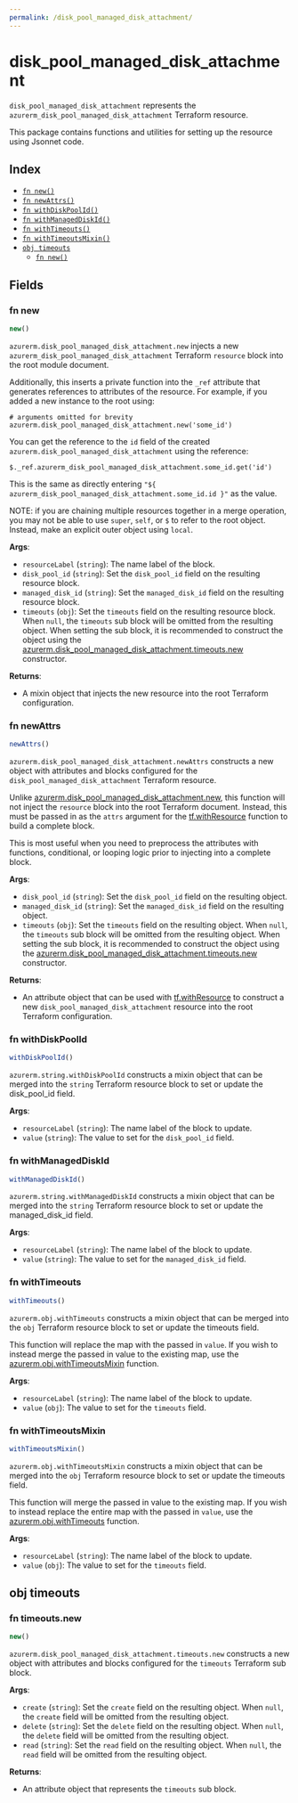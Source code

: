 ```yaml
---
permalink: /disk_pool_managed_disk_attachment/
---
```


# disk_pool_managed_disk_attachment

`disk_pool_managed_disk_attachment` represents the `azurerm_disk_pool_managed_disk_attachment` Terraform resource.



This package contains functions and utilities for setting up the resource using Jsonnet code.


## Index

* [`fn new()`](#fn-new)
* [`fn newAttrs()`](#fn-newattrs)
* [`fn withDiskPoolId()`](#fn-withdiskpoolid)
* [`fn withManagedDiskId()`](#fn-withmanageddiskid)
* [`fn withTimeouts()`](#fn-withtimeouts)
* [`fn withTimeoutsMixin()`](#fn-withtimeoutsmixin)
* [`obj timeouts`](#obj-timeouts)
  * [`fn new()`](#fn-timeoutsnew)

## Fields

### fn new

```ts
new()
```


`azurerm.disk_pool_managed_disk_attachment.new` injects a new `azurerm_disk_pool_managed_disk_attachment` Terraform `resource`
block into the root module document.

Additionally, this inserts a private function into the `_ref` attribute that generates references to attributes of the
resource. For example, if you added a new instance to the root using:

    # arguments omitted for brevity
    azurerm.disk_pool_managed_disk_attachment.new('some_id')

You can get the reference to the `id` field of the created `azurerm.disk_pool_managed_disk_attachment` using the reference:

    $._ref.azurerm_disk_pool_managed_disk_attachment.some_id.get('id')

This is the same as directly entering `"${ azurerm_disk_pool_managed_disk_attachment.some_id.id }"` as the value.

NOTE: if you are chaining multiple resources together in a merge operation, you may not be able to use `super`, `self`,
or `$` to refer to the root object. Instead, make an explicit outer object using `local`.

**Args**:
  - `resourceLabel` (`string`): The name label of the block.
  - `disk_pool_id` (`string`): Set the `disk_pool_id` field on the resulting resource block.
  - `managed_disk_id` (`string`): Set the `managed_disk_id` field on the resulting resource block.
  - `timeouts` (`obj`): Set the `timeouts` field on the resulting resource block. When `null`, the `timeouts` sub block will be omitted from the resulting object. When setting the sub block, it is recommended to construct the object using the [azurerm.disk_pool_managed_disk_attachment.timeouts.new](#fn-timeoutsnew) constructor.

**Returns**:
- A mixin object that injects the new resource into the root Terraform configuration.


### fn newAttrs

```ts
newAttrs()
```


`azurerm.disk_pool_managed_disk_attachment.newAttrs` constructs a new object with attributes and blocks configured for the `disk_pool_managed_disk_attachment`
Terraform resource.

Unlike [azurerm.disk_pool_managed_disk_attachment.new](#fn-new), this function will not inject the `resource`
block into the root Terraform document. Instead, this must be passed in as the `attrs` argument for the
[tf.withResource](https://github.com/tf-libsonnet/core/tree/main/docs#fn-withresource) function to build a complete block.

This is most useful when you need to preprocess the attributes with functions, conditional, or looping logic prior to
injecting into a complete block.

**Args**:
  - `disk_pool_id` (`string`): Set the `disk_pool_id` field on the resulting object.
  - `managed_disk_id` (`string`): Set the `managed_disk_id` field on the resulting object.
  - `timeouts` (`obj`): Set the `timeouts` field on the resulting object. When `null`, the `timeouts` sub block will be omitted from the resulting object. When setting the sub block, it is recommended to construct the object using the [azurerm.disk_pool_managed_disk_attachment.timeouts.new](#fn-timeoutsnew) constructor.

**Returns**:
  - An attribute object that can be used with [tf.withResource](https://github.com/tf-libsonnet/core/tree/main/docs#fn-withresource) to construct a new `disk_pool_managed_disk_attachment` resource into the root Terraform configuration.


### fn withDiskPoolId

```ts
withDiskPoolId()
```

`azurerm.string.withDiskPoolId` constructs a mixin object that can be merged into the `string`
Terraform resource block to set or update the disk_pool_id field.



**Args**:
  - `resourceLabel` (`string`): The name label of the block to update.
  - `value` (`string`): The value to set for the `disk_pool_id` field.


### fn withManagedDiskId

```ts
withManagedDiskId()
```

`azurerm.string.withManagedDiskId` constructs a mixin object that can be merged into the `string`
Terraform resource block to set or update the managed_disk_id field.



**Args**:
  - `resourceLabel` (`string`): The name label of the block to update.
  - `value` (`string`): The value to set for the `managed_disk_id` field.


### fn withTimeouts

```ts
withTimeouts()
```

`azurerm.obj.withTimeouts` constructs a mixin object that can be merged into the `obj`
Terraform resource block to set or update the timeouts field.

This function will replace the map with the passed in `value`. If you wish to instead merge the
passed in value to the existing map, use the [azurerm.obj.withTimeoutsMixin](TODO) function.

**Args**:
  - `resourceLabel` (`string`): The name label of the block to update.
  - `value` (`obj`): The value to set for the `timeouts` field.


### fn withTimeoutsMixin

```ts
withTimeoutsMixin()
```

`azurerm.obj.withTimeoutsMixin` constructs a mixin object that can be merged into the `obj`
Terraform resource block to set or update the timeouts field.

This function will merge the passed in value to the existing map. If you wish
to instead replace the entire map with the passed in `value`, use the [azurerm.obj.withTimeouts](TODO)
function.


**Args**:
  - `resourceLabel` (`string`): The name label of the block to update.
  - `value` (`obj`): The value to set for the `timeouts` field.


## obj timeouts



### fn timeouts.new

```ts
new()
```


`azurerm.disk_pool_managed_disk_attachment.timeouts.new` constructs a new object with attributes and blocks configured for the `timeouts`
Terraform sub block.



**Args**:
  - `create` (`string`): Set the `create` field on the resulting object. When `null`, the `create` field will be omitted from the resulting object.
  - `delete` (`string`): Set the `delete` field on the resulting object. When `null`, the `delete` field will be omitted from the resulting object.
  - `read` (`string`): Set the `read` field on the resulting object. When `null`, the `read` field will be omitted from the resulting object.

**Returns**:
  - An attribute object that represents the `timeouts` sub block.
